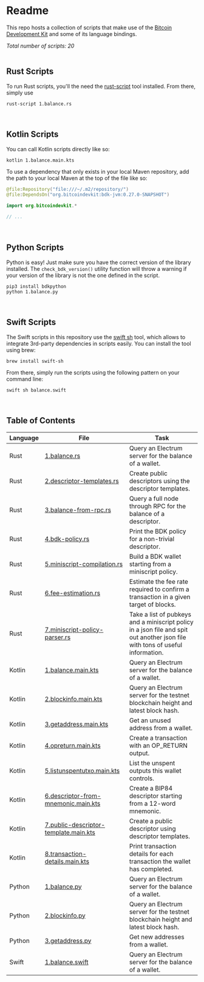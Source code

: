 # Readme
This repo hosts a collection of scripts that make use of the [Bitcoin Development Kit](https://bitcoindevkit.org/) and some of its language bindings.

_Total number of scripts: 20_  
<br/>

## Rust Scripts
To run Rust scripts, you'll the need the [rust-script](https://rust-script.org/) tool installed. From there, simply use
```shell
rust-script 1.balance.rs
```
<br/>

## Kotlin Scripts
You can call Kotlin scripts directly like so:
```shell
kotlin 1.balance.main.kts
```

To use a dependency that only exists in your local Maven repository, add the path to your local Maven at the top of the file like so: 
```kotlin
@file:Repository("file:///~/.m2/repository/")
@file:DependsOn("org.bitcoindevkit:bdk-jvm:0.27.0-SNAPSHOT")

import org.bitcoindevkit.*

// ...

```
<br/>

## Python Scripts
Python is easy! Just make sure you have the correct version of the library installed. The `check_bdk_version()` utility function will throw a warning if your version of the library is not the one defined in the script.
```shell
pip3 install bdkpython
python 1.balance.py
```
<br/>

## Swift Scripts
The Swift scripts in this repository use the [swift sh](https://github.com/mxcl/swift-sh) tool, which allows to integrate 3rd-party dependencies in scripts easily. You can install the tool using brew:
```shell
brew install swift-sh
```

From there, simply run the scripts using the following pattern on your command line:
```shell
swift sh balance.swift
```
<br/>

## Table of Contents
| Language | File                                                            | Task                                                                                 |
|----------|-----------------------------------------------------------------|--------------------------------------------------------------------------------------|
| Rust     | [1.balance.rs](rust/1.balance.rs)                               | Query an Electrum server for the balance of a wallet.                                |
| Rust     | [2.descriptor-templates.rs](rust/2.descriptor-templates.rs)     | Create public descriptors using the descriptor templates.                            |
| Rust     | [3.balance-from-rpc.rs](rust/3.balance-from-rpc.rs)             | Query a full node through RPC for the balance of a descriptor.                       |
| Rust     | [4.bdk-policy.rs](rust/4.bdk-policy.rs)                         | Print the BDK policy for a non-trivial descriptor.                                   |
| Rust     | [5.miniscript-compilation.rs](rust/5.miniscript-compilation.rs) | Build a BDK wallet starting from a miniscript policy.                                |
| Rust     | [6.fee-estimation.rs](rust/6.fee-estimation.rs)                 | Estimate the fee rate required to confirm a transaction in a given target of blocks. |
| Rust     | [7.miniscript-policy-parser.rs](rust/7.miniscript-policy-parser.rs)                   | Take a list of pubkeys and a miniscript policy in a json file and spit out another json file with tons of useful information.
| Kotlin   | [1.balance.main.kts](kotlin/1.balance.main.kts)                                       | Query an Electrum server for the balance of a wallet.                                |
| Kotlin   | [2.blockinfo.main.kts](kotlin/2.blockinfo.main.kts)                                   | Query an Electrum server for the testnet blockchain height and latest block hash.    |
| Kotlin   | [3.getaddress.main.kts](kotlin/3.getaddress.main.kts)                                 | Get an unused address from a wallet.                                                 |
| Kotlin   | [4.opreturn.main.kts](kotlin/4.opreturn.main.kts)                                     | Create a transaction with an OP_RETURN output.                                       |
| Kotlin   | [5.listunspentutxo.main.kts](kotlin/5.listunspentutxo.main.kts)                       | List the unspent outputs this wallet controls.                                       |
| Kotlin   | [6.descriptor-from-mnemonic.main.kts](kotlin/6.descriptor-from-mnemonic.main.kts)     | Create a BIP84 descriptor starting from a 12-word mnemonic.                          |
| Kotlin   | [7.public-descriptor-template.main.kts](kotlin/7.public-descriptor-template.main.kts) | Create a public descriptor using descriptor templates.                               |
| Kotlin   | [8.transaction-details.main.kts](kotlin/8.transaction-details.main.kts)             | Print transaction details for each transaction the wallet has completed.             |
| Python   | [1.balance.py](python/1.balance.py)                                                   | Query an Electrum server for the balance of a wallet.                                |
| Python   | [2.blockinfo.py](python/2.blockinfo.py)                                               | Query an Electrum server for the testnet blockchain height and latest block hash.    |
| Python   | [3.getaddress.py](python/3.getaddress.py)                                             | Get new addresses from a wallet.                                                     |
| Swift    | [1.balance.swift](swift/1.balance.swift)                                              | Query an Electrum server for the balance of a wallet.                                |
